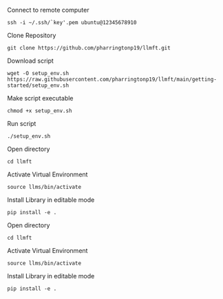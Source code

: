 Connect to remote computer
```
ssh -i ~/.ssh/`key'.pem ubuntu@12345678910
```

Clone Repository
```
git clone https://github.com/pharringtonp19/llmft.git
```

Download script
```
wget -O setup_env.sh https://raw.githubusercontent.com/pharringtonp19/llmft/main/getting-started/setup_env.sh
```

Make script executable
```
chmod +x setup_env.sh
```

Run script
```
./setup_env.sh
```

Open directory
```
cd llmft
```

Activate Virtual Environment
```
source llms/bin/activate
```

Install Library in editable mode
```
pip install -e .
```

Open directory
```
cd llmft
```

Activate Virtual Environment
```
source llms/bin/activate
```

Install Library in editable mode
```
pip install -e .
```